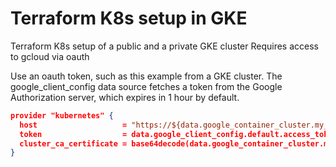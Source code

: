 # Terraform K8s setup in GKE
Terraform K8s setup of a public and a private GKE cluster
Requires access to gcloud via oauth




 Use an oauth token, such as this example from a GKE cluster. The google_client_config data source fetches a token from the Google Authorization server, which expires in 1 hour by default.
```json
provider "kubernetes" {
  host                   = "https://${data.google_container_cluster.my_cluster.endpoint}"
  token                  = data.google_client_config.default.access_token
  cluster_ca_certificate = base64decode(data.google_container_cluster.my_cluster.master_auth[0].cluster_ca_certificate)
}
```
